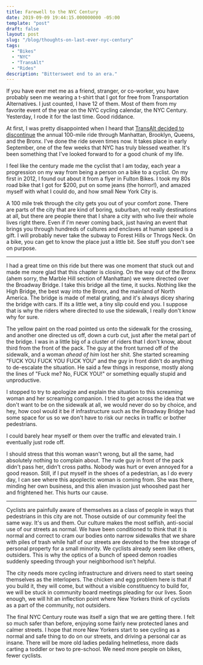 ```yaml
---
title: Farewell to the NYC Century
date: 2019-09-09 19:44:15.000000000 -05:00
template: "post"
draft: false
layout: post
slug: "/blog/thoughts-on-last-ever-nyc-century"
tags:
  - "Bikes"
  - "NYC"
  - "TransAlt"
  - "Rides"
description: "Bittersweet end to an era."
---
```




If you have ever met me as a friend, stranger, or co-worker, you have probably seen me wearing a t-shirt that I got for free from Transportation Alternatives. I just counted, I have 12 of them. Most of them from my favorite event of the year on the NYC cycling calendar, the NYC Century. Yesterday, I rode it for the last time. Good riddance.

At first, I was pretty disappointed when I heard that [TransAlt decided to discontinue](https://nyc.streetsblog.org/2019/05/10/why-the-nyc-century-bike-tour-is-riding-into-the-sunset/) the annual 100-mile ride through Manhattan, Brooklyn, Queens, and the Bronx. I've done the ride seven times now. It takes place in early September, one of the few weeks that NYC has truly blessed weather. It's been something that I've looked forward to for a good chunk of my life. 

I feel like the century made me the cyclist that I am today, each year a progression on my way from being a person on a bike to a cyclist.  On my  first in 2012, I found out about it from a flyer in Fulton Bikes. I took my 80s road bike that I got for $200, put on some jeans (the horror!), and amazed myself with what I could do, and how small New York City is.

A 100 mile trek through the city gets you out of your comfort zone. There are parts of the city that are kind of boring, suburban, not really destinations at all, but there are people there that I share a city with who live their whole lives right there. Even if I'm never coming back, just having an event that brings you through hundreds of cultures and enclaves at human speed is a gift. I will probably never take the subway to Forest Hills or Throgs Neck. On a bike, you can get to know the place just a little bit. See stuff you don't see on purpose. 

-------

I had a great time on this ride but there was one moment that stuck out and made me more glad that this chapter is closing. On the way out of the Bronx (ahem sorry, the Marble Hill section of Manhattan) we were directed over the Broadway Bridge. I take this bridge all the time, it sucks. Nothing like the High Bridge, the best way into the Bronx, and the mainland of North America. The bridge is made of metal grating, and it's always dicey sharing the bridge with cars. If its a little wet, a tiny slip could end you. I suppose that is why the riders where directed to use the sidewalk, I really don't know why for sure.

The yellow paint on the road pointed us onto the sidewalk for the crossing, and another one directed us off, down a curb cut, just after the metal part of the bridge. I was in a little big of a cluster of riders that I don't know, about third from the front of the pack. The guy at the front turned off of the sidewalk, and a woman _ahead of him_ lost her shit. She started screaming "FUCK YOU FUCK YOU FUCK YOU" and the guy in front didn't do anything to de-escalate the situation. He said a few things in response, mostly along the lines of "Fuck me? No, FUCK YOU!" or something equally stupid and unproductive.

I stopped to try to apologize and explain the situation to this screaming woman and her screaming companion. I tried to get across the idea that we don't want to be on the sidewalk at all, we would never do so by choice, and hey, how cool would it be if infrastructure such as the Broadway Bridge had some space for us so we don't have to risk our necks in traffic or bother pedestrians.

I could barely hear myself or them over the traffic and elevated train. I eventually just rode off.

I should stress that this woman wasn't wrong, but all the same, had absolutely nothing to complain about. The rude guy in front of the pack didn't pass her, didn't cross paths. Nobody was hurt or even annoyed for a good reason. Still, if I put myself in the shoes of a pedestrian, as I do every day, I can see where this apoplectic woman is coming from. She was there, minding her own business, and this alien invasion just whooshed past her and frightened her. This hurts our cause.

-----------------

Cyclists are painfully aware of themselves as a class of people in ways that pedestrians in this city are not. Those outside of our community feel the same way. It's us and them. Our culture makes the most selfish, anti-social use of our streets as normal. We have been conditioned to think that it is normal and correct to cram our bodies onto narrow sidewalks that we share with piles of trash while half of our streets are devoted to the free storage of personal property for a small minority. We cyclists already seem like others, outsiders. This is why the optics of a bunch of speed demon roadies suddenly speeding through your neighborhood isn't helpful. 

The city needs more cycling infrastructure and drivers need to start seeing themselves as the interlopers. The chicken and egg problem here is that if you build it, they will come, but without a visible constituency to build for, we will be stuck in community board meetings pleading for our lives. Soon enough, we will hit an inflection point where New Yorkers think of cyclists as a part of the community, not outsiders. 

The final NYC Century route was itself a sign that we are getting there. I felt so much safer than before, enjoying some fairly new protected lanes and calmer streets. I hope that more New Yorkers start to see cycling as a normal and safe thing to do on our streets, and driving a personal car as insane. There will be more old ladies pedaling helmetless, more dads carting a toddler or two to pre-school. We need more people on bikes, fewer cyclists.
